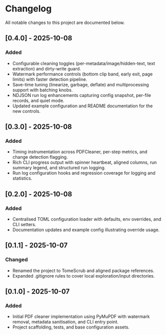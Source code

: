 # Changelog

All notable changes to this project are documented below.

## [0.4.0] - 2025-10-08
### Added
- Configurable cleaning toggles (per-metadata/image/hidden-text, text extraction) and dirty-write guard.
- Watermark performance controls (bottom clip band, early exit, page limits) with faster detection pipeline.
- Save-time tuning (linearize, garbage, deflate) and multiprocessing support with batching knobs.
- NDJSON run log enhancements capturing config snapshot, per-file records, and quiet mode.
- Updated example configuration and README documentation for the new controls.

## [0.3.0] - 2025-10-08
### Added
- Timing instrumentation across PDFCleaner, per-step metrics, and change detection flagging.
- Rich CLI progress output with spinner heartbeat, aligned columns, run summary legend, and structured run logging.
- Run log configuration hooks and regression coverage for logging and statistics.

## [0.2.0] - 2025-10-08
### Added
- Centralised TOML configuration loader with defaults, env overrides, and CLI setters.
- Documentation updates and example config illustrating override usage.

## [0.1.1] - 2025-10-07
### Changed
- Renamed the project to TomeScrub and aligned package references.
- Expanded .gitignore rules to cover local exploration/input directories.

## [0.1.0] - 2025-10-07
### Added
- Initial PDF cleaner implementation using PyMuPDF with watermark removal, metadata sanitisation, and CLI entry point.
- Project scaffolding, tests, and base configuration assets.

